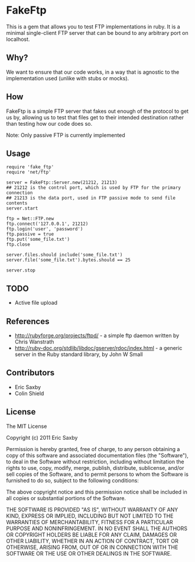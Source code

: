 FakeFtp
=======

This is a gem that allows you to test FTP implementations in ruby. It is a minimal single-client FTP server
that can be bound to any arbitrary port on localhost.

Why?
----

We want to ensure that our code works, in a way that is agnostic to the implementation used (unlike with stubs or mocks).

How
---

FakeFtp is a simple FTP server that fakes out enough of the protocol to get us by, allowing us to test that files get to
their intended destination rather than testing how our code does so.

Note: Only passive FTP is currently implemented

Usage
-----

    require 'fake_ftp'
    require 'net/ftp'

    server = FakeFtp::Server.new(21212, 21213)
    ## 21212 is the control port, which is used by FTP for the primary connection
    ## 21213 is the data port, used in FTP passive mode to send file contents
    server.start

    ftp = Net::FTP.new
    ftp.connect('127.0.0.1', 21212)
    ftp.login('user', 'password')
    ftp.passive = true
    ftp.put('some_file.txt')
    ftp.close

    server.files.should include('some_file.txt')
    server.file('some_file.txt').bytes.should == 25

    server.stop

TODO
----

* Active file upload

References
----------

* http://rubyforge.org/projects/ftpd/ - a simple ftp daemon written by Chris Wanstrath
* http://ruby-doc.org/stdlib/libdoc/gserver/rdoc/index.html - a generic server in the Ruby standard library, by John W Small

Contributors
------------

* Eric Saxby
* Colin Shield

License
-------

The MIT License

Copyright (c) 2011 Eric Saxby

Permission is hereby granted, free of charge, to any person obtaining a copy
of this software and associated documentation files (the "Software"), to deal
in the Software without restriction, including without limitation the rights
to use, copy, modify, merge, publish, distribute, sublicense, and/or sell
copies of the Software, and to permit persons to whom the Software is
furnished to do so, subject to the following conditions:

The above copyright notice and this permission notice shall be included in
all copies or substantial portions of the Software.

THE SOFTWARE IS PROVIDED "AS IS", WITHOUT WARRANTY OF ANY KIND, EXPRESS OR
IMPLIED, INCLUDING BUT NOT LIMITED TO THE WARRANTIES OF MERCHANTABILITY,
FITNESS FOR A PARTICULAR PURPOSE AND NONINFRINGEMENT. IN NO EVENT SHALL THE
AUTHORS OR COPYRIGHT HOLDERS BE LIABLE FOR ANY CLAIM, DAMAGES OR OTHER
LIABILITY, WHETHER IN AN ACTION OF CONTRACT, TORT OR OTHERWISE, ARISING FROM,
OUT OF OR IN CONNECTION WITH THE SOFTWARE OR THE USE OR OTHER DEALINGS IN
THE SOFTWARE.